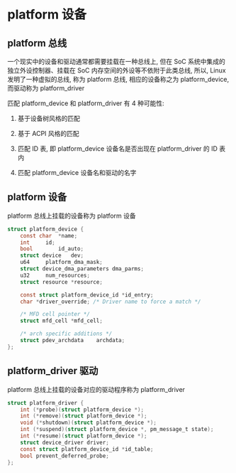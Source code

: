 # platform 设备

## platform 总线

<div id="platform_bus"/>
一个现实中的设备和驱动通常都需要挂载在一种总线上, 但在 SoC 系统中集成的独立外设控制器、挂载在 SoC 内存空间的外设等不依附于此类总线, 所以, Linux 发明了一种虚拟的总线, 称为 platform 总线, 相应的设备称之为 platform_device, 而驱动称为 platform_driver


匹配 platform_device 和 platform_driver 有 4 种可能性:

1. 基于设备树风格的匹配

2. 基于 ACPI 风格的匹配

3. 匹配 ID 表, 即 platform_device 设备名是否出现在 platform_driver 的 ID 表内

4. 匹配 platform_device 设备名和驱动的名字


## platform 设备

platform 总线上挂载的设备称为 platform 设备

```c
struct platform_device {
    const char  *name;
    int     id;
    bool        id_auto;
    struct device   dev;
    u64     platform_dma_mask;
    struct device_dma_parameters dma_parms;
    u32     num_resources;
    struct resource *resource;

    const struct platform_device_id *id_entry;
    char *driver_override; /* Driver name to force a match */

    /* MFD cell pointer */
    struct mfd_cell *mfd_cell;

    /* arch specific additions */
    struct pdev_archdata    archdata;
};
```

## platform_driver 驱动

platform 总线上挂载的设备对应的驱动程序称为 platform_driver

```c
struct platform_driver {
    int (*probe)(struct platform_device *);
    int (*remove)(struct platform_device *);
    void (*shutdown)(struct platform_device *);
    int (*suspend)(struct platform_device *, pm_message_t state);
    int (*resume)(struct platform_device *);
    struct device_driver driver;
    const struct platform_device_id *id_table;
    bool prevent_deferred_probe;
};
```
